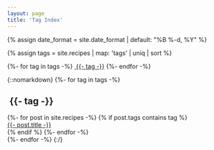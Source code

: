 ```yaml
---
layout: page
title: 'Tag Index'
---
```


{% assign date_format = site.date_format | default: "%B %-d, %Y" %}

{% assign tags = site.recipes | map: 'tags' | uniq | sort %}

{%- for tag in tags -%}
    <a href="#{{- tag -}}" class="btn btn-primary tag-btn"><i class="fas fa-tag" aria-hidden="true"></i>&nbsp;{{- tag -}}</a>
{%- endfor -%}

{::nomarkdown}
{%- for tag in tags -%}
    <h2 id="{{- tag -}}" class="linked-section">
        <i class="fas fa-tag" aria-hidden="true"></i>
        &nbsp;{{- tag -}}
    </h2>
    <div class="post-list">
        {%- for post in site.recipes -%}
          {% if post.tags contains tag %}
            <div class="tag-entry">
                <a href="{{ post.url | relative_url }}">{{- post.title -}}</a>
            </div>
            {% endif %}
        {%- endfor -%}
    </div>
{%- endfor -%}
{:/}